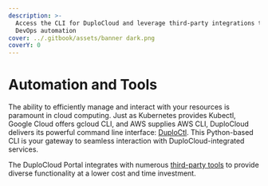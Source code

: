 ```yaml
---
description: >-
  Access the CLI for DuploCloud and leverage third-party integrations to boost
  DevOps automation
cover: ../.gitbook/assets/banner dark.png
coverY: 0
---
```


# Automation and Tools

The ability to efficiently manage and interact with your resources is paramount in cloud computing. Just as Kubernetes provides Kubectl, Google Cloud offers gcloud CLI, and AWS supplies AWS CLI, DuploCloud delivers its powerful command line interface: [DuploCtl](duploctl.md). This Python-based CLI is your gateway to seamless interaction with DuploCloud-integrated services.&#x20;

The DuploCloud Portal integrates with numerous [third-party tools](supported-third-party-tools.md) to provide diverse functionality at a lower cost and time investment.&#x20;
